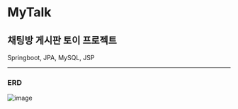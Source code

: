 # MyTalk
## 채팅방 게시판 토이 프로젝트
Springboot, JPA, MySQL, JSP

***
### ERD

![image](https://github.com/user-attachments/assets/4642e6a1-61d5-4e83-af94-5b45ce7eceb6)